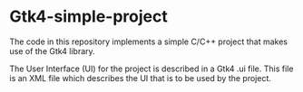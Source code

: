 # Gtk4-simple-project
The code in this repository implements a simple C/C++ project that makes use of the Gtk4 library.

The User Interface (UI) for the project is described in a Gtk4 .ui file. This file is an XML file which
describes the UI that is to be used by the project.